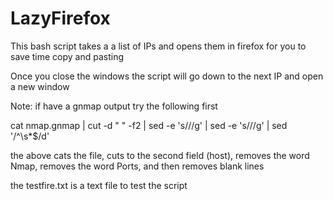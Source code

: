 # LazyFirefox 

This bash script takes a a list of IPs and opens them in firefox for you to save time copy and pasting

Once you close the windows the script will go down to the next IP and open a new window

Note: if have a gnmap output try the following first

cat nmap.gnmap | cut -d " " -f2 | sed -e 's/<Nmap>//g' | sed -e 's/<Ports>//g' | sed '/^\s*$/d'

the above cats the file, cuts to the second field (host), removes the word Nmap, removes the word Ports, and then removes blank lines

the testfire.txt is a text file to test the script
